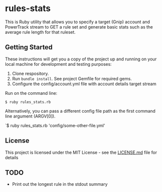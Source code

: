 # rules-stats

This is Ruby utility that allows you to specify a target (Gnip) account and PowerTrack stream to GET a rule set and generate basic stats such as the average rule length for that ruleset.

## Getting Started

These instructions will get you a copy of the project up and running on your local machine for development and testing purposes:

1. Clone respository.
2. Run `bundle install`. See project Gemfile for required gems.
3. Configure the config/account.yml file with account details target stream

Run on the command line:

`$ ruby rules_stats.rb`

Alternatively, you can pass a different config file path as the first command line argument (ARGV[0]).

`$ ruby rules_stats.rb 'config/some-other-file.yml'

## License

This project is licensed under the MIT License - see the [LICENSE.md](LICENSE.md) file for details

## TODO

- Print out the longest rule in the stdout summary
